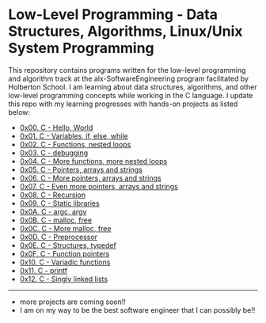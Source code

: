 # Low-Level Programming - Data Structures, Algorithms, Linux/Unix System Programming

This repository contains programs written for the low-level programming and
algorithm track at the alx-SoftwareEngineering program facilitated by Holberton School. I am learning about data
structures, algorithms, and other low-level programming concepts while
working in the C language. I update this repo with my learning progresses with hands-on projects as listed below:

* [0x00. C - Hello, World](./0x00-hello_world)
* [0x01. C - Variables, if, else, while](./0x01-variables_if_else_while)
* [0x02. C - Functions, nested loops](./0x02-functions_nested_loops)
* [0x03. C - debugging](./0x03-debugging)
* [0x04. C - More functions, more nested loops](./0x03-more_functions_nested_loops)
* [0x05. C - Pointers, arrays and strings](./0x04-pointers_arrays_strings)
* [0x06. C - More pointers, arrays and strings](./0x05-pointers_arrays_strings)
* [0x07. C - Even more pointers, arrays and strings](./0x06-pointers_arrays_strings)
* [0x08. C - Recursion](./0x07-recursion)
* [0x09. C - Static libraries](./0x08-static_libraries)
* [0x0A. C - argc, argv](./0x09-argc_argv)
* [0x0B. C - malloc, free](./0x0A-malloc_free)
* [0x0C. C - More malloc, free](./0x0B-more_malloc_free)
* [0x0D. C - Preprocessor](./0x0C-preprocessor)
* [0x0E. C - Structures, typedef](./0x0D-structures_typedef)
* [0x0F. C - Function pointers](./0x0E-function_pointers)
* [0x10. C - Variadic functions](./0x0F-variadic_functions)
* [0x11. C - printf](https://github.com/Faitholo/printf)
* [0x12. C - Singly linked lists](./0x11-singly_linked_lists)

***
- more projects are coming soon!!
- I am on my way to be the best software engineer that I  can possibly  be!!
